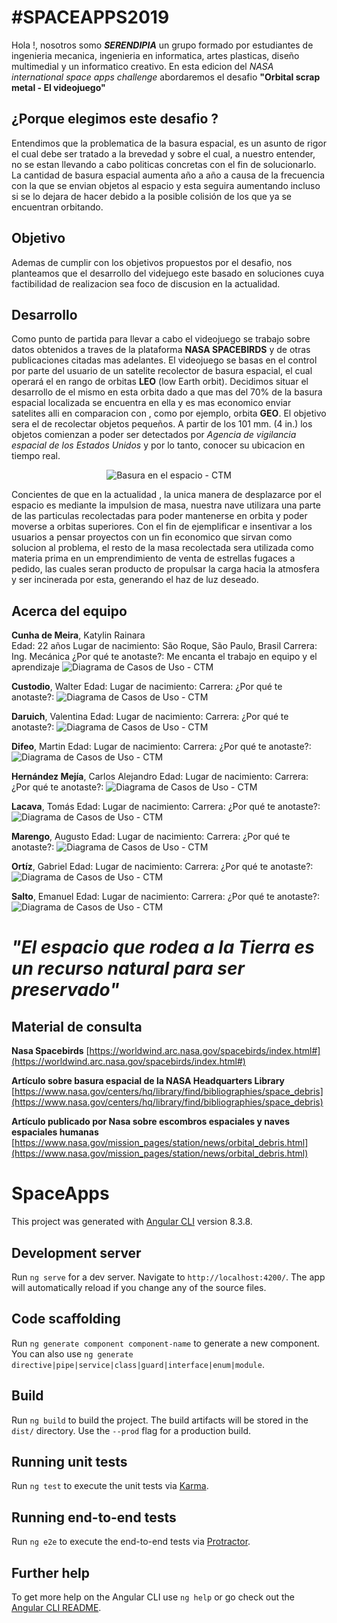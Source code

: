 # #SPACEAPPS2019

Hola !, nosotros somo ***SERENDIPIA*** un grupo formado por estudiantes de ingenieria mecanica, ingenieria en informatica, artes plasticas, diseño multimedial y un informatico creativo.
En esta edicion del *NASA international space apps challenge* abordaremos el desafio **"Orbital scrap metal - El videojuego"**

## ¿Porque elegimos este desafio ?

Entendimos que la problematica de la basura espacial, es un asunto de rigor el cual debe ser tratado a la brevedad y sobre el cual, a nuestro entender, no se estan llevando a cabo politicas concretas con el fin de solucionarlo. 
La cantidad de basura espacial aumenta año a año a causa de la frecuencia con la que se envian objetos al espacio y esta seguira aumentando incluso si se lo dejara de hacer debido a la posible colisión de los que ya se encuentran orbitando.



## Objetivo

Ademas de cumplir con los objetivos propuestos por el desafio, nos planteamos que el desarrollo del videjuego este basado en soluciones cuya factibilidad de realizacion sea foco de discusion en la actualidad.


## Desarrollo
Como punto de partida para llevar a cabo el videojuego se trabajo sobre datos obtenidos a traves de la plataforma **NASA SPACEBIRDS** y de otras publicaciones citadas mas adelantes. 
El videojuego se basas en el control por parte del usuario de un satelite recolector de basura espacial, el cual operará el en rango de orbitas **LEO** (low Earth orbit). Decidimos situar el desarrollo de el mismo en esta orbita dado a que mas del 70% de la basura espacial localizada se encuentra en ella y es mas economico enviar satelites alli en comparacion con , como por ejemplo, orbita **GEO**.
El objetivo sera el de recolectar objetos pequeños. A partir de los 101 mm. (4 in.) los objetos comienzan a poder ser detectados por *Agencia de vigilancia espacial de los Estados Unidos* y por lo tanto, conocer su ubicacion en tiempo real. 

<p align="center">
    <img src="https://drive.google.com/uc?export=view&id=1EkupAMFfBh7xTrbJwieMa_PAFZvunTRX" alt="Basura en el espacio - CTM">
</p>

Concientes de que en la actualidad , la unica manera de desplazarce por el espacio es mediante la impulsion de masa, nuestra nave utilizara una parte de las particulas recolectadas para poder mantenerse en orbita y poder moverse a orbitas superiores. Con el fin de ejemplificar e insentivar a los usuarios a pensar proyectos con un fin economico que sirvan como solucion al problema, el resto de la masa recolectada sera utilizada como materia prima en un emprendimiento de venta de estrellas fugaces a pedido, las cuales seran producto de propulsar la carga hacia la atmosfera y ser incinerada por esta, generando el haz de luz deseado.


## Acerca del equipo

**Cunha de Meira**, Katylin Rainara                                       
Edad: 22 años
Lugar de nacimiento: São Roque, São Paulo, Brasil 
Carrera: Ing. Mecánica
¿Por qué te anotaste?: Me encanta el trabajo en equipo y el aprendizaje 
    <img src="https://drive.google.com/uc?export=view&id=1r9TqXkWo2PPoCpjfUzmgUzZh4IGhYtxX" alt="Diagrama de Casos de Uso - CTM">

**Custodio**, Walter 
Edad:
Lugar de nacimiento:
Carrera:
¿Por qué te anotaste?:
    <img src="https://drive.google.com/uc?export=view&id=1Ekw4ZRRGvGNzT1uhOgZetAKEOO5eSRqz" alt="Diagrama de Casos de Uso - CTM">

**Daruich**, Valentina
Edad:
Lugar de nacimiento:
Carrera:
¿Por qué te anotaste?:
    <img src="https://drive.google.com/uc?export=view&id=1Ekw4ZRRGvGNzT1uhOgZetAKEOO5eSRqz" alt="Diagrama de Casos de Uso - CTM">

**Difeo**, Martin
Edad:
Lugar de nacimiento:
Carrera:
¿Por qué te anotaste?:
    <img src="https://drive.google.com/uc?export=view&id=1Ekw4ZRRGvGNzT1uhOgZetAKEOO5eSRqz" alt="Diagrama de Casos de Uso - CTM">

**Hernández Mejía**, Carlos Alejandro 
Edad:
Lugar de nacimiento:
Carrera:
¿Por qué te anotaste?:
    <img src="https://drive.google.com/uc?export=view&id=1Ekw4ZRRGvGNzT1uhOgZetAKEOO5eSRqz" alt="Diagrama de Casos de Uso - CTM">

**Lacava**, Tomás
Edad:
Lugar de nacimiento:
Carrera:
¿Por qué te anotaste?:
    <img src="https://drive.google.com/uc?export=view&id=1Ekw4ZRRGvGNzT1uhOgZetAKEOO5eSRqz" alt="Diagrama de Casos de Uso - CTM">

**Marengo**, Augusto
Edad:
Lugar de nacimiento:
Carrera:
¿Por qué te anotaste?:
    <img src="https://drive.google.com/uc?export=view&id=1Ekw4ZRRGvGNzT1uhOgZetAKEOO5eSRqz" alt="Diagrama de Casos de Uso - CTM">

**Ortíz**, Gabriel
Edad:
Lugar de nacimiento:
Carrera:
¿Por qué te anotaste?:
    <img src="https://drive.google.com/uc?export=view&id=1Ekw4ZRRGvGNzT1uhOgZetAKEOO5eSRqz" alt="Diagrama de Casos de Uso - CTM">

**Salto**, Emanuel
Edad:
Lugar de nacimiento:
Carrera:
¿Por qué te anotaste?:
    <img src="https://drive.google.com/uc?export=view&id=1Ekw4ZRRGvGNzT1uhOgZetAKEOO5eSRqz" alt="Diagrama de Casos de Uso - CTM">

# *"El espacio que rodea a la Tierra es un recurso natural para ser preservado"*

##  Material de consulta

 **Nasa Spacebirds**
 [https://worldwind.arc.nasa.gov/spacebirds/index.html#](https://worldwind.arc.nasa.gov/spacebirds/index.html#)
 
**Artículo sobre basura espacial de la NASA Headquarters Library**
[https://www.nasa.gov/centers/hq/library/find/bibliographies/space_debris](https://www.nasa.gov/centers/hq/library/find/bibliographies/space_debris)

**Artículo publicado por  Nasa sobre escombros espaciales y naves espaciales humanas**
[https://www.nasa.gov/mission_pages/station/news/orbital_debris.html](https://www.nasa.gov/mission_pages/station/news/orbital_debris.html)





# SpaceApps

This project was generated with [Angular CLI](https://github.com/angular/angular-cli) version 8.3.8.

## Development server

Run `ng serve` for a dev server. Navigate to `http://localhost:4200/`. The app will automatically reload if you change any of the source files.

## Code scaffolding

Run `ng generate component component-name` to generate a new component. You can also use `ng generate directive|pipe|service|class|guard|interface|enum|module`.

## Build

Run `ng build` to build the project. The build artifacts will be stored in the `dist/` directory. Use the `--prod` flag for a production build.

## Running unit tests

Run `ng test` to execute the unit tests via [Karma](https://karma-runner.github.io).

## Running end-to-end tests

Run `ng e2e` to execute the end-to-end tests via [Protractor](http://www.protractortest.org/).

## Further help

To get more help on the Angular CLI use `ng help` or go check out the [Angular CLI README](https://github.com/angular/angular-cli/blob/master/README.md).
